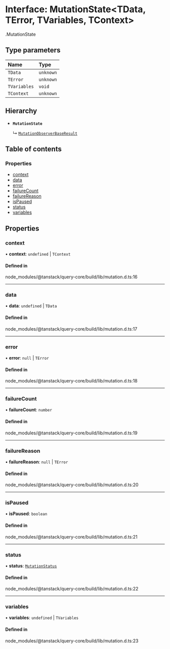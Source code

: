 # Interface: MutationState<TData, TError, TVariables, TContext\>

[<internal>](../wiki/%3Cinternal%3E).MutationState

## Type parameters

| Name | Type |
| :------ | :------ |
| `TData` | `unknown` |
| `TError` | `unknown` |
| `TVariables` | `void` |
| `TContext` | `unknown` |

## Hierarchy

- **`MutationState`**

  ↳ [`MutationObserverBaseResult`](../wiki/%3Cinternal%3E.MutationObserverBaseResult)

## Table of contents

### Properties

- [context](../wiki/%3Cinternal%3E.MutationState#context)
- [data](../wiki/%3Cinternal%3E.MutationState#data)
- [error](../wiki/%3Cinternal%3E.MutationState#error)
- [failureCount](../wiki/%3Cinternal%3E.MutationState#failurecount)
- [failureReason](../wiki/%3Cinternal%3E.MutationState#failurereason)
- [isPaused](../wiki/%3Cinternal%3E.MutationState#ispaused)
- [status](../wiki/%3Cinternal%3E.MutationState#status)
- [variables](../wiki/%3Cinternal%3E.MutationState#variables)

## Properties

### context

• **context**: `undefined` \| `TContext`

#### Defined in

node_modules/@tanstack/query-core/build/lib/mutation.d.ts:16

___

### data

• **data**: `undefined` \| `TData`

#### Defined in

node_modules/@tanstack/query-core/build/lib/mutation.d.ts:17

___

### error

• **error**: ``null`` \| `TError`

#### Defined in

node_modules/@tanstack/query-core/build/lib/mutation.d.ts:18

___

### failureCount

• **failureCount**: `number`

#### Defined in

node_modules/@tanstack/query-core/build/lib/mutation.d.ts:19

___

### failureReason

• **failureReason**: ``null`` \| `TError`

#### Defined in

node_modules/@tanstack/query-core/build/lib/mutation.d.ts:20

___

### isPaused

• **isPaused**: `boolean`

#### Defined in

node_modules/@tanstack/query-core/build/lib/mutation.d.ts:21

___

### status

• **status**: [`MutationStatus`](../wiki/%3Cinternal%3E#mutationstatus)

#### Defined in

node_modules/@tanstack/query-core/build/lib/mutation.d.ts:22

___

### variables

• **variables**: `undefined` \| `TVariables`

#### Defined in

node_modules/@tanstack/query-core/build/lib/mutation.d.ts:23
